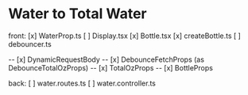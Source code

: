 # Water to Total Water

front:
[x] WaterProp.ts
[ ] Display.tsx
[x] Bottle.tsx
[x] createBottle.ts
[ ] debouncer.ts

-- [x] DynamicRequestBody
-- [x] DebounceFetchProps (as DebounceTotalOzProps)
-- [x] TotalOzProps
-- [x] BottleProps

back:
[ ] water.routes.ts
[ ] water.controller.ts
